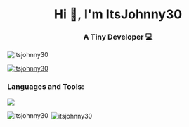 <h1 align="center">Hi 👋, I'm ItsJohnny30</h1>
<h3 align="center">A Tiny Developer 💻</h3>

<p align="left"> <img src="https://komarev.com/ghpvc/?username=itsjohnny30&label=Profile%20views&color=0e75b6&style=flat" alt="itsjohnny30" /> </p>

<p align="left"> <a href="https://github.com/ryo-ma/github-profile-trophy"><img src="https://github-profile-trophy.vercel.app/?username=itsjohnny30" alt="itsjohnny30" /></a> </p>

<p align="left">
</p>

<h3 align="left">Languages and Tools:</h3>
<p align="left"><img src='https://skillicons.dev/icons?i=html,js,css,discord,express,nodejs,php,py,flask,react,next,tailwind,vscode,nuxt'/></p>

<p><img align="left" src="https://github-readme-stats.vercel.app/api/top-langs?username=itsjohnny30&show_icons=true&locale=en&layout=compact" alt="itsjohnny30" /></p>

<p>&nbsp;<img align="center" src="https://github-readme-stats.vercel.app/api?username=itsjohnny30&show_icons=true&locale=en" alt="itsjohnny30" /></p>
